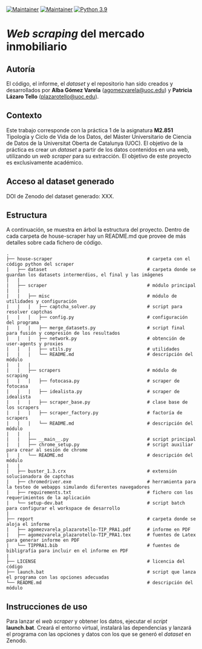 [![Maintainer](https://img.shields.io/badge/author-plazarotello-informational)](https://github.com/plazarotello) [![Maintainer](https://img.shields.io/badge/author-alba620-informational)](https://github.com/alba620) [![Python 3.9](https://img.shields.io/badge/python-3.9-blue.svg)](https://www.python.org/downloads/release/python-3910/)

# *Web scraping* del mercado inmobiliario

## Autoría

El código, el informe, el _dataset_ y el repositorio han sido creados y desarrollados por **Alba Gómez Varela** (agomezvarela@uoc.edu) y **Patricia Lázaro Tello** (plazarotello@uoc.edu).

## Contexto

Este trabajo corresponde con la práctica 1 de la asignatura **M2.851** Tipología y Ciclo de Vida de los Datos, del Máster Universitario de Ciencia de Datos de la Universitat Oberta de Catalunya (UOC). El objetivo de la práctica es crear un *dataset* a partir de los datos contenidos en una web, utilizando un *web scraper* para su extracción. El objetivo de este proyecto es exclusivamente académico. 

## Acceso al dataset generado

DOI de Zenodo del dataset generado: XXX.

## Estructura

A continuación, se muestra en árbol la estructura del proyecto. Dentro de cada carpeta de house-scraper hay un README.md que provee de más detalles sobre cada fichero de código.

    .
    ├── house-scraper                                   # carpeta con el código python del scraper
    |   ├── dataset                                     # carpeta donde se guardan los datasets intermerdios, el final y las imágenes
    |   |
    |   ├── scraper                                     # módulo principal
    |   |
    |   |   ├── misc                                    # módulo de utilidades y configuración
    |   |   |   ├── captcha_solver.py                   # script para resolver captchas
    |   |   |   ├── config.py                           # configuración del programa
    |   |   |   ├── merge_datasets.py                   # script final para fusión y compresión de los resultados
    |   |   |   ├── network.py                          # obtención de user-agents y proxies
    |   |   |   ├── utils.py                            # utilidades
    |   |   |   └── README.md                           # descripción del módulo
    |   |   |
    |   |   ├── scrapers                                # módulo de scraping
    |   |   |   ├── fotocasa.py                         # scraper de fotocasa
    |   |   |   ├── idealista.py                        # scraper de idealista
    |   |   |   ├── scraper_base.py                     # clase base de los scrapers
    |   |   |   ├── scraper_factory.py                  # factoría de scrapers
    |   |   |   └── README.md                           # descripción del módulo
    |   |   |
    |   |   ├── __main__.py                             # script principal
    |   |   ├── chrome_setup.py                         # script auxiliar para crear al sesión de chrome
    |   |   └── README.md                               # descripción del módulo
    |   |
    |   ├── buster_1.3.crx                              # extensión solucionadora de captchas
    |   ├── chromedriver.exe                            # herramienta para la testeo de webapps simulando diferentes navegadores
    |   ├── requirements.txt                            # fichero con los requerimientos de la aplicación
    |   └── setup-dev.bat                               # script batch para configurar el workspace de desarrollo
    |
    ├── report                                          # carpeta donde se aloja el informe
    |   ├── agomezvarela_plazarotello-TIP_PRA1.pdf      # informe en PDF
    |   ├── agomezvarela_plazarotello-TIP_PRA1.tex      # fuentes de Latex para generar informe en PDF
    |   └── TIPPRA1.bib                                 # fuentes de bibligrafía para incluir en el informe en PDF
    |
    ├── LICENSE                                         # licencia del código
    ├── launch.bat                                      # script que lanza el programa con las opciones adecuadas
    └── README.md                                       # descripción del módulo

## Instrucciones de uso

Para lanzar el _web scraper_ y obtener los datos, ejecutar el _script_ **launch.bat**. Creará el entorno virtual, instalará las dependencias y lanzará el programa con las opciones y datos con los que se generó el _dataset_ en Zenodo.
